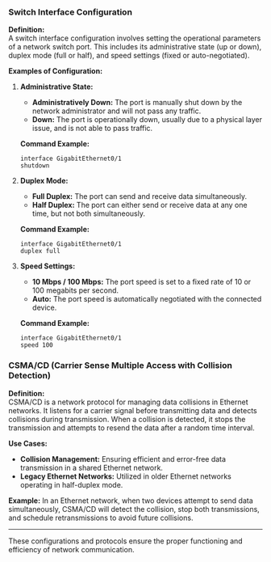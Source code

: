 
### Switch Interface Configuration

**Definition:**  
A switch interface configuration involves setting the operational parameters of a network switch port. This includes its administrative state (up or down), duplex mode (full or half), and speed settings (fixed or auto-negotiated).

**Examples of Configuration:**

1. **Administrative State:**
   - **Administratively Down:** The port is manually shut down by the network administrator and will not pass any traffic.
   - **Down:** The port is operationally down, usually due to a physical layer issue, and is not able to pass traffic.

   **Command Example:**
   ```plaintext
   interface GigabitEthernet0/1
   shutdown
   ```

2. **Duplex Mode:**
   - **Full Duplex:** The port can send and receive data simultaneously.
   - **Half Duplex:** The port can either send or receive data at any one time, but not both simultaneously.

   **Command Example:**
   ```plaintext
   interface GigabitEthernet0/1
   duplex full
   ```

3. **Speed Settings:**
   - **10 Mbps / 100 Mbps:** The port speed is set to a fixed rate of 10 or 100 megabits per second.
   - **Auto:** The port speed is automatically negotiated with the connected device.

   **Command Example:**
   ```plaintext
   interface GigabitEthernet0/1
   speed 100
   ```

### CSMA/CD (Carrier Sense Multiple Access with Collision Detection)

**Definition:**  
CSMA/CD is a network protocol for managing data collisions in Ethernet networks. It listens for a carrier signal before transmitting data and detects collisions during transmission. When a collision is detected, it stops the transmission and attempts to resend the data after a random time interval.

**Use Cases:**
- **Collision Management:** Ensuring efficient and error-free data transmission in a shared Ethernet network.
- **Legacy Ethernet Networks:** Utilized in older Ethernet networks operating in half-duplex mode.

**Example:**
In an Ethernet network, when two devices attempt to send data simultaneously, CSMA/CD will detect the collision, stop both transmissions, and schedule retransmissions to avoid future collisions.

---

These configurations and protocols ensure the proper functioning and efficiency of network communication.